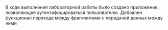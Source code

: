 В ходе выполнения лабораторной работы было создано приложение, позволяющее аутентифицироваться пользователю.
Добавлен функционал перехода между фрагментами с передачей данных между ними
